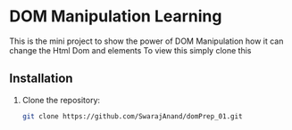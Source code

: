 # DOM Manipulation Learning

This is the mini project to show the power of DOM Manipulation how it can change the Html Dom and elements
To view this simply clone this

## Installation

1. Clone the repository:
   ```bash
   git clone https://github.com/SwarajAnand/domPrep_01.git
